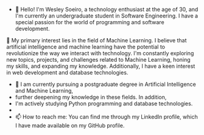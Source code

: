 - 👋 Hello! I'm Wesley Soeiro, a technology enthusiast at the age of 30, and I'm currently an undergraduate student in Software Engineering. I have a special passion for the world of programming and software development.

 👀 My primary interest lies in the field of Machine Learning. I believe that artificial intelligence and machine learning have the potential to revolutionize the way we interact with technology. I'm constantly exploring new topics, projects, and challenges related to Machine Learning, honing my skills, and expanding my knowledge. Additionally, I have a keen interest in web development and database technologies.

- 🌱 I am currently pursuing a postgraduate degree in Artificial Intelligence and Machine Learning,
- further deepening my knowledge in these fields. In addition,
- I'm actively studying Python programming and database technologies.
- 
- 📫 How to reach me: You can find me through my LinkedIn profile, which I have made available on my GitHub profile.

<!---
WesleySoeiro/WesleySoeiro is a ✨ special ✨ repository because its `README.md` (this file) appears on your GitHub profile.
You can click the Preview link to take a look at your changes.
--->
